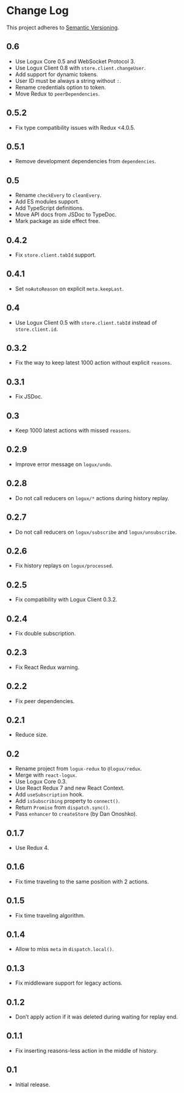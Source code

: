 # Change Log
This project adheres to [Semantic Versioning](http://semver.org/).

## 0.6
* Use Logux Core 0.5 and WebSocket Protocol 3.
* Use Logux Client 0.8 with `store.client.changeUser`.
* Add support for dynamic tokens.
* User ID must be always a string without `:`.
* Rename credentials option to token.
* Move Redux to `peerDependencies`.

## 0.5.2
* Fix type compatibility issues with Redux <4.0.5.

## 0.5.1
* Remove development dependencies from `dependencies`.

## 0.5
* Rename `checkEvery` to `cleanEvery`.
* Add ES modules support.
* Add TypeScript definitions.
* Move API docs from JSDoc to TypeDoc.
* Mark package as side effect free.

## 0.4.2
* Fix `store.client.tabId` support.

## 0.4.1
* Set `noAutoReason` on explicit `meta.keepLast`.

## 0.4
* Use Logux Client 0.5 with `store.client.tabId` instead of `store.client.id`.

## 0.3.2
* Fix the way to keep latest 1000 action without explicit `reasons`.

## 0.3.1
* Fix JSDoc.

## 0.3
* Keep 1000 latest actions with missed `reasons`.

## 0.2.9
* Improve error message on `logux/undo`.

## 0.2.8
* Do not call reducers on `logux/*` actions during history replay.

## 0.2.7
* Do not call reducers on `logux/subscribe` and `logux/unsubscribe`.

## 0.2.6
* Fix history replays on `logux/processed`.

## 0.2.5
* Fix compatibility with Logux Client 0.3.2.

## 0.2.4
* Fix double subscription.

## 0.2.3
* Fix React Redux warning.

## 0.2.2
* Fix peer dependencies.

## 0.2.1
* Reduce size.

## 0.2
* Rename project from `logux-redux` to `@logux/redux`.
* Merge with `react-logux`.
* Use Logux Core 0.3.
* Use React Redux 7 and new React Context.
* Add `useSubscription` hook.
* Add `isSubscribing` property to `connect()`.
* Return `Promise` from `dispatch.sync()`.
* Pass `enhancer` to `createStore` (by Dan Onoshko).

## 0.1.7
* Use Redux 4.

## 0.1.6
* Fix time traveling to the same position with 2 actions.

## 0.1.5
* Fix time traveling algorithm.

## 0.1.4
* Allow to miss `meta` in `dispatch.local()`.

## 0.1.3
* Fix middleware support for legacy actions.

## 0.1.2
* Don’t apply action if it was deleted during waiting for replay end.

## 0.1.1
* Fix inserting reasons-less action in the middle of history.

## 0.1
* Initial release.
